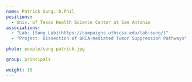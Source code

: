 ```yaml
---
name: Patrick Sung, D.Phil 
positions:
  - Univ. of Texas Health Science Center at San Antonio
associations:
  - "Lab: [Sung Lab](https://campaigns.uthscsa.edu/lab-sung/)"
  - "Project: Dissection of BRCA-mediated Tumor Suppression Pathways"

photo: people/sung-patrick.jpg

group: principals

weight: 10
---
```

